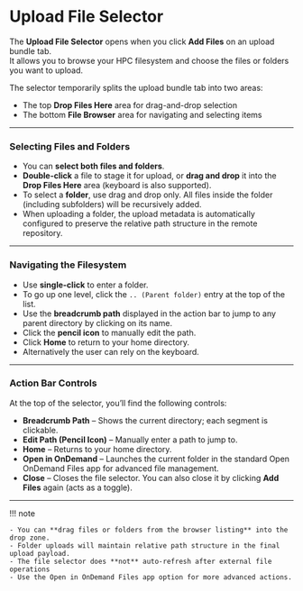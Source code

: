 # Upload File Selector

The **Upload File Selector** opens when you click **Add Files** on an upload bundle tab.  
It allows you to browse your HPC filesystem and choose the files or folders you want to upload.

The selector temporarily splits the upload bundle tab into two areas:

- The top **Drop Files Here** area for drag-and-drop selection
- The bottom **File Browser** area for navigating and selecting items

---

### Selecting Files and Folders

- You can **select both files and folders**.
- **Double-click** a file to stage it for upload, or **drag and drop** it into the **Drop Files Here** area (keyboard is also supported).
- To select a **folder**, use drag and drop only. All files inside the folder (including subfolders) will be recursively added.
- When uploading a folder, the upload metadata is automatically configured to preserve the relative path structure in the remote repository.

---

### Navigating the Filesystem

- Use **single-click** to enter a folder.
- To go up one level, click the `.. (Parent folder)` entry at the top of the list.
- Use the **breadcrumb path** displayed in the action bar to jump to any parent directory by clicking on its name.
- Click the **pencil icon** to manually edit the path.
- Click **Home** to return to your home directory.
- Alternatively the user can rely on the keyboard.

---

### Action Bar Controls

At the top of the selector, you’ll find the following controls:

- **Breadcrumb Path** – Shows the current directory; each segment is clickable.
- **Edit Path (Pencil Icon)** – Manually enter a path to jump to.
- **Home** – Returns to your home directory.
- **Open in OnDemand** – Launches the current folder in the standard Open OnDemand Files app for advanced file management.
- **Close** – Closes the file selector. You can also close it by clicking **Add Files** again (acts as a toggle).

---

!!! note

    - You can **drag files or folders from the browser listing** into the drop zone.
    - Folder uploads will maintain relative path structure in the final upload payload.
    - The file selector does **not** auto-refresh after external file operations
    - Use the Open in OnDemand Files app option for more advanced actions.
